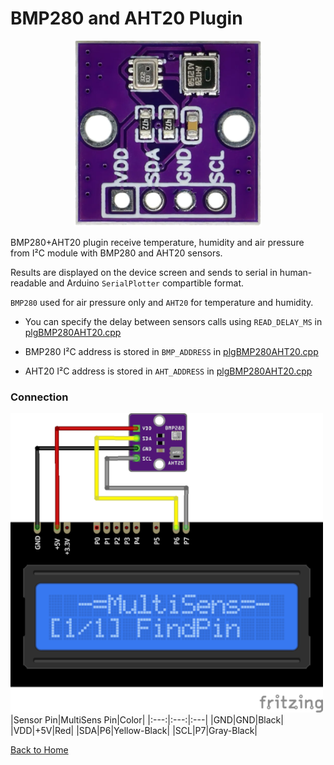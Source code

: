 # BMP280 and AHT20 Plugin
<p align="center"><img src="BMP280AHT20.png"/></p>

BMP280+AHT20 plugin receive temperature, humidity and air pressure from I²C module with 
BMP280 and AHT20 sensors.

Results are displayed on the device screen and sends to serial in human-readable and 
Arduino `SerialPlotter` compartible format.

`BMP280` used for air pressure only and `AHT20` for temperature and humidity.

* You can specify the delay between sensors calls using `READ_DELAY_MS` 
  in [plgBMP280AHT20.cpp](/plgBMP280AHT20.cpp)

* BMP280 I²C address is stored in `BMP_ADDRESS` in [plgBMP280AHT20.cpp](/plgBMP280AHT20.cpp)
* AHT20 I²C address is stored in `AHT_ADDRESS` in [plgBMP280AHT20.cpp](/plgBMP280AHT20.cpp)

### Connection
![BMP280AHT20Connection](BMP280AHT20-CONN.png)
|Sensor Pin|MultiSens Pin|Color|
|:---:|:---:|:---|
|GND|GND|Black|
|VDD|+5V|Red|
|SDA|P6|Yellow-Black|
|SCL|P7|Gray-Black|



[Back to Home](/#supported-devices)

